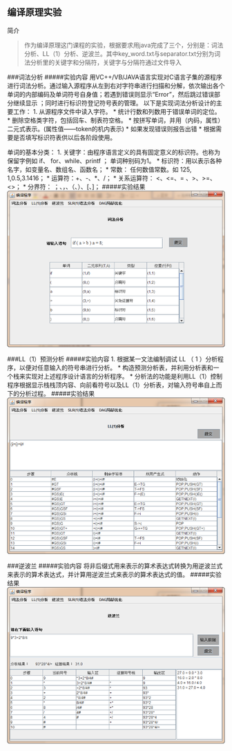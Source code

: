 编译原理实验
------------

简介
>作为编译原理这门课程的实验，根据要求用java完成了三个，分别是：词法分析、LL（1）分析、逆波兰。其中key_word.txt与separator.txt分别为词法分析里的关键字和分隔符，关键字与分隔符通过文件导入

###词法分析
#####实验内容
用VC++/VB/JAVA语言实现对C语言子集的源程序进行词法分析。通过输入源程序从左到右对字符串进行扫描和分解，依次输出各个单词的内部编码及单词符号自身值；若遇到错误则显示“Error”，然后跳过错误部分继续显示 ；同时进行标识符登记符号表的管理。
以下是实现词法分析设计的主要工作：
    1. 从源程序文件中读入字符。
    * 统计行数和列数用于错误单词的定位。
    * 删除空格类字符，包括回车、制表符空格。
    * 按拼写单词，并用（内码，属性）二元式表示。(属性值——token的机内表示)
    * 如果发现错误则报告出错
    * 根据需要是否填写标识符表供以后各阶段使用。  
	
单词的基本分类：
    1. 关键字：由程序语言定义的具有固定意义的标识符。也称为保留字例如 if、    for、while、printf ；   单词种别码为1。
    * 标识符：用以表示各种名字，如变量名、数组名、函数名；
    * 常数： 任何数值常数。如 125, 1,0.5,3.1416；
    * 运算符：+、-、*、/；
    * 关系运算符： <、<=、= 、>、>=、<>；
    * 分界符： ；、，、（、）、[、]；
#####实验结果
![词法分析](/images/wordAnalysis.png)  

###LL（1）预测分析
#####实验内容
    1. 根据某一文法编制调试 LL （ 1 ）分析程序，以便对任意输入的符号串进行分析。
    * 构造预测分析表，并利用分析表和一个栈来实现对上述程序设计语言的分析程序。
    * 分析法的功能是利用LL（1）控制程序根据显示栈栈顶内容、向前看符号以及LL（1）分析表，对输入符号串自上而下的分析过程。
#####实验结果
![LL（1）预测分析](/images/ll1.png)  

###逆波兰
#####实验内容
    将非后缀式用来表示的算术表达式转换为用逆波兰式来表示的算术表达式，并计算用逆波兰式来表示的算术表达式的值。
#####实验结果
![逆波兰](/images/rpl.png)  


